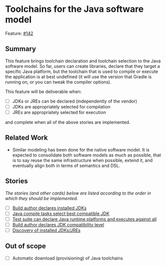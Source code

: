 # Toolchains for the Java software model

Feature: [#142](https://github.com/gradle/langos/issues/142)

## Summary

This feature brings toolchain declaration and toolchain selection to the Java software model. So far, users can create libraries, declare that they target a specific Java platform, but the toolchain that is used to compile or execute the application is at best undefined (it will use the version that Gradle is running on, or you can tweak the compiler options).

This feature will be deliverable when:

  - [ ] JDKs or JREs can be declared (independently of the vendor)
  - [ ] JDKs are appropriately selected for compilation
  - [ ] JREs are appropriately selected for execution

and complete when all of the above stories are implemented.

## Related Work

 - Similar modeling has been done for the native software model. It is expected to consolidate both software models as much as possible, that is to say reuse the same infrastructure when possible, extend it, and eventually align both in terms of semantics and DSL.

## Stories
_The stories (and other cards) below are listed according to the order in which they should be implemented._

 - [ ] [Build author declares installed JDKs](declare-installed)
 - [ ] [Java compile tasks select best compatible JDK](select-toolchain)
 - [ ] [Test suite can declare Java runtime platforms and executes against all](test-runtime)
 - [ ] [Build author declares JDK compatibility level](strict-toolchain)
 - [ ] [Discovery of installed JDKs/JREs](jdk-discovery)

 ## Out of scope

 - [ ] Automatic download (provisioning) of Java toolchains

